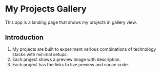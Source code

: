 # My Projects Gallery

This app is a landing page that shows my projects in gallery view.

## Introduction

1. My projects are built to experiment various combinations of technology stacks with minimal setups.
2. Each project shows a preview image with description.
3. Each project has the links to live preview and souce code.
